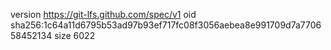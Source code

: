 version https://git-lfs.github.com/spec/v1
oid sha256:1c64a11d6795b53ad97b93ef717fc08f3056aebea8e991709d7a770658452134
size 6022
